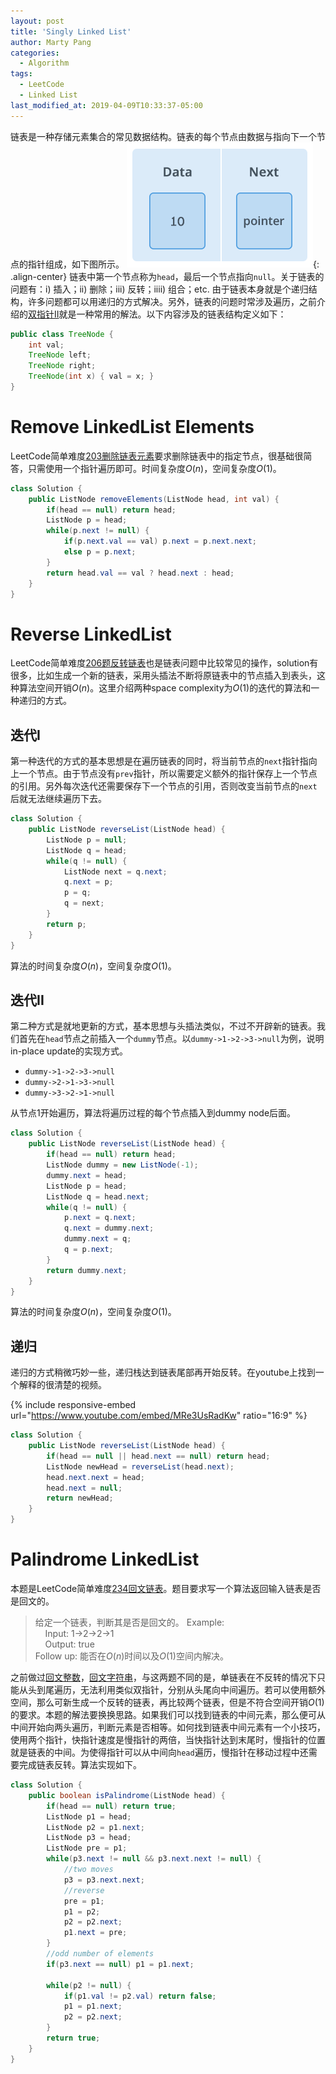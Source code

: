 ```yaml
---
layout: post
title: 'Singly Linked List'
author: Marty Pang
categories: 
  - Algorithm
tags: 
  - LeetCode
  - Linked List
last_modified_at: 2019-04-09T10:33:37-05:00
---
```


链表是一种存储元素集合的常见数据结构。链表的每个节点由数据与指向下一个节点的指针组成，如下图所示。
![node](/images/20190409/node.png){:	.align-center}
链表中第一个节点称为`head`，最后一个节点指向`null`。关于链表的问题有：i) 插入；ii) 删除；iii) 反转；iiii) 组合；etc. 由于链表本身就是个递归结构，许多问题都可以用递归的方式解决。另外，链表的问题时常涉及遍历，之前介绍的[双指针II](https://www.hytheory.com/algorithm/Leetcode-from-day-one-two-pointers-II/)就是一种常用的解法。以下内容涉及的链表结构定义如下：

```java
public class TreeNode {
    int val;
    TreeNode left;
    TreeNode right;
    TreeNode(int x) { val = x; }
}
```

# Remove LinkedList Elements

LeetCode简单难度[203删除链表元素](https://leetcode.com/problems/remove-linked-list-elements/description/)要求删除链表中的指定节点，很基础很简答，只需使用一个指针遍历即可。时间复杂度$O(n)$，空间复杂度$O(1)$。

```java
class Solution {
    public ListNode removeElements(ListNode head, int val) {
        if(head == null) return head;
        ListNode p = head;
        while(p.next != null) {
            if(p.next.val == val) p.next = p.next.next;
            else p = p.next;
        }
        return head.val == val ? head.next : head;
    }
}
```

# Reverse LinkedList

LeetCode简单难度[206题反转链表](https://leetcode.com/problems/reverse-linked-list/description/)也是链表问题中比较常见的操作，solution有很多，比如生成一个新的链表，采用头插法不断将原链表中的节点插入到表头，这种算法空间开销$O(n)$。这里介绍两种space complexity为$O(1)$的迭代的算法和一种递归的方式。

## 迭代I

第一种迭代的方式的基本思想是在遍历链表的同时，将当前节点的`next`指针指向上一个节点。由于节点没有`prev`指针，所以需要定义额外的指针保存上一个节点的引用。另外每次迭代还需要保存下一个节点的引用，否则改变当前节点的`next`后就无法继续遍历下去。

```java
class Solution {
    public ListNode reverseList(ListNode head) {
        ListNode p = null;
        ListNode q = head;
        while(q != null) {
            ListNode next = q.next;
            q.next = p;
            p = q;
            q = next;
        }
        return p;
    }
}
```

算法的时间复杂度$O(n)$，空间复杂度$O(1)$。

## 迭代II

第二种方式是就地更新的方式，基本思想与头插法类似，不过不开辟新的链表。我们首先在`head`节点之前插入一个`dummy`节点。以`dummy->1->2->3->null`为例，说明in-place update的实现方式。
- `dummy->1->2->3->null`
- `dummy->2->1->3->null`
- `dummy->3->2->1->null`

从节点1开始遍历，算法将遍历过程的每个节点插入到dummy node后面。

```java
class Solution {
    public ListNode reverseList(ListNode head) {
        if(head == null) return head;
        ListNode dummy = new ListNode(-1);
        dummy.next = head;
        ListNode p = head;
        ListNode q = head.next;
        while(q != null) {
            p.next = q.next;
            q.next = dummy.next;
            dummy.next = q;
            q = p.next;
        }
        return dummy.next;
    }
}
```

算法的时间复杂度$O(n)$，空间复杂度$O(1)$。

## 递归

递归的方式稍微巧妙一些，递归栈达到链表尾部再开始反转。在youtube上找到一个解释的很清楚的视频。

{% include responsive-embed url="https://www.youtube.com/embed/MRe3UsRadKw" ratio="16:9" %}

```java
class Solution {
    public ListNode reverseList(ListNode head) {
        if(head == null || head.next == null) return head;
        ListNode newHead = reverseList(head.next);
        head.next.next = head;
        head.next = null;
        return newHead;
    }
}
```

# Palindrome LinkedList

本题是LeetCode简单难度[234回文链表](https://leetcode.com/problems/palindrome-linked-list/description/)。题目要求写一个算法返回输入链表是否是回文的。

> 给定一个链表，判断其是否是回文的。
> Example:  
&nbsp; &nbsp; Input: 1->2->2->1  
&nbsp; &nbsp; Output: true  
> Follow up: 能否在$O(n)$时间以及$O(1)$空间内解决。

之前做过[回文整数](https://leetcode.com/problems/palindrome-number/description/)，[回文字符串](https://leetcode.com/problems/valid-palindrome/description/)，与这两题不同的是，单链表在不反转的情况下只能从头到尾遍历，无法利用类似双指针，分别从头尾向中间遍历。若可以使用额外空间，那么可新生成一个反转的链表，再比较两个链表，但是不符合空间开销$O(1)$的要求。本题的解法要换换思路。如果我们可以找到链表的中间元素，那么便可从中间开始向两头遍历，判断元素是否相等。如何找到链表中间元素有一个小技巧，使用两个指针，快指针速度是慢指针的两倍，当快指针达到末尾时，慢指针的位置就是链表的中间。为使得指针可以从中间向`head`遍历，慢指针在移动过程中还需要完成链表反转。算法实现如下。

```java
class Solution {
    public boolean isPalindrome(ListNode head) {
        if(head == null) return true;
        ListNode p1 = head;
        ListNode p2 = p1.next;
        ListNode p3 = head;
        ListNode pre = p1;
        while(p3.next != null && p3.next.next != null) {
            //two moves
            p3 = p3.next.next;
            //reverse
            pre = p1;
            p1 = p2;
            p2 = p2.next;
            p1.next = pre;
        }
        //odd number of elements
        if(p3.next == null) p1 = p1.next;

        while(p2 != null) {
            if(p1.val != p2.val) return false;
            p1 = p1.next;
            p2 = p2.next;
        }
        return true;
    }
}
```
